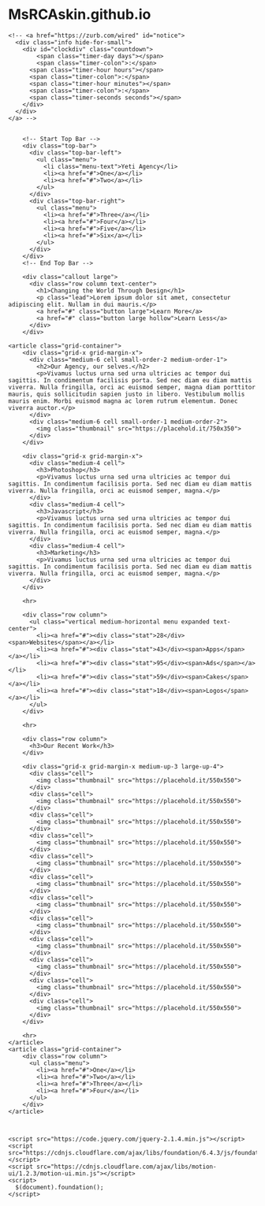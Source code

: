 # MsRCAskin.github.io
<!doctype html>
<html class="no-js" lang="en">
  <head>
    <meta charset="utf-8" />
    <meta name="viewport" content="width=device-width, initial-scale=1.0" />
    <title>Foundation | Welcome</title>
    <link rel="stylesheet" href="https://cdnjs.cloudflare.com/ajax/libs/foundation/6.4.3/css/foundation.min.css">
    <link rel="stylesheet" href="https://cdnjs.cloudflare.com/ajax/libs/motion-ui/1.2.3/motion-ui.min.css">
    <link rel="stylesheet" href="https://cdnjs.cloudflare.com/ajax/libs/foundation/6.4.3/css/foundation-prototype.min.css">
    <link href='https://cdnjs.cloudflare.com/ajax/libs/foundicons/3.0.0/foundation-icons.css' rel='stylesheet' type='text/css'>
    <!-- optional CDN for Foundation Icons ^^ -->
  </head>
  <body>
    <!-- Info Banner For Announcements or Links -->
    <!-- <a href="https://zurb.com/university/foundation-intro" class="docs-banner course-banner">
      <div class="info">
        <h5 class=""><strong>To master everything new in 6.4, along with the rest of Foundation register for our Aug 8th Webinar Class &rsaquo;</strong></h5>
      </div>
    </a> -->

    <!-- <a href="https://zurb.com/wired" id="notice">
      <div class="info hide-for-small">
        <div id="clockdiv" class="countdown">
            <span class="timer-day days"></span>
            <span class="timer-colon">:</span>
          <span class="timer-hour hours"></span>
          <span class="timer-colon">:</span>
          <span class="timer-hour minutes"></span>
          <span class="timer-colon">:</span>
          <span class="timer-seconds seconds"></span>
        </div>
      </div>
    </a> -->


        <!-- Start Top Bar -->
        <div class="top-bar">
          <div class="top-bar-left">
            <ul class="menu">
              <li class="menu-text">Yeti Agency</li>
              <li><a href="#">One</a></li>
              <li><a href="#">Two</a></li>
            </ul>
          </div>
          <div class="top-bar-right">
            <ul class="menu">
              <li><a href="#">Three</a></li>
              <li><a href="#">Four</a></li>
              <li><a href="#">Five</a></li>
              <li><a href="#">Six</a></li>
            </ul>
          </div>
        </div>
        <!-- End Top Bar -->

        <div class="callout large">
          <div class="row column text-center">
            <h1>Changing the World Through Design</h1>
            <p class="lead">Lorem ipsum dolor sit amet, consectetur adipiscing elit. Nullam in dui mauris.</p>
            <a href="#" class="button large">Learn More</a>
            <a href="#" class="button large hollow">Learn Less</a>
          </div>
        </div>

    <article class="grid-container">
        <div class="grid-x grid-margin-x">
          <div class="medium-6 cell small-order-2 medium-order-1">
            <h2>Our Agency, our selves.</h2>
            <p>Vivamus luctus urna sed urna ultricies ac tempor dui sagittis. In condimentum facilisis porta. Sed nec diam eu diam mattis viverra. Nulla fringilla, orci ac euismod semper, magna diam porttitor mauris, quis sollicitudin sapien justo in libero. Vestibulum mollis mauris enim. Morbi euismod magna ac lorem rutrum elementum. Donec viverra auctor.</p>
          </div>
          <div class="medium-6 cell small-order-1 medium-order-2">
            <img class="thumbnail" src="https://placehold.it/750x350">
          </div>
        </div>

        <div class="grid-x grid-margin-x">
          <div class="medium-4 cell">
            <h3>Photoshop</h3>
            <p>Vivamus luctus urna sed urna ultricies ac tempor dui sagittis. In condimentum facilisis porta. Sed nec diam eu diam mattis viverra. Nulla fringilla, orci ac euismod semper, magna.</p>
          </div>
          <div class="medium-4 cell">
            <h3>Javascript</h3>
            <p>Vivamus luctus urna sed urna ultricies ac tempor dui sagittis. In condimentum facilisis porta. Sed nec diam eu diam mattis viverra. Nulla fringilla, orci ac euismod semper, magna.</p>
          </div>
          <div class="medium-4 cell">
            <h3>Marketing</h3>
            <p>Vivamus luctus urna sed urna ultricies ac tempor dui sagittis. In condimentum facilisis porta. Sed nec diam eu diam mattis viverra. Nulla fringilla, orci ac euismod semper, magna.</p>
          </div>
        </div>

        <hr>

        <div class="row column">
          <ul class="vertical medium-horizontal menu expanded text-center">
            <li><a href="#"><div class="stat">28</div><span>Websites</span></a></li>
            <li><a href="#"><div class="stat">43</div><span>Apps</span></a></li>
            <li><a href="#"><div class="stat">95</div><span>Ads</span></a></li>
            <li><a href="#"><div class="stat">59</div><span>Cakes</span></a></li>
            <li><a href="#"><div class="stat">18</div><span>Logos</span></a></li>
          </ul>
        </div>

        <hr>

        <div class="row column">
          <h3>Our Recent Work</h3>
        </div>

        <div class="grid-x grid-margin-x medium-up-3 large-up-4">
          <div class="cell">
            <img class="thumbnail" src="https://placehold.it/550x550">
          </div>
          <div class="cell">
            <img class="thumbnail" src="https://placehold.it/550x550">
          </div>
          <div class="cell">
            <img class="thumbnail" src="https://placehold.it/550x550">
          </div>
          <div class="cell">
            <img class="thumbnail" src="https://placehold.it/550x550">
          </div>
          <div class="cell">
            <img class="thumbnail" src="https://placehold.it/550x550">
          </div>
          <div class="cell">
            <img class="thumbnail" src="https://placehold.it/550x550">
          </div>
          <div class="cell">
            <img class="thumbnail" src="https://placehold.it/550x550">
          </div>
          <div class="cell">
            <img class="thumbnail" src="https://placehold.it/550x550">
          </div>
          <div class="cell">
            <img class="thumbnail" src="https://placehold.it/550x550">
          </div>
          <div class="cell">
            <img class="thumbnail" src="https://placehold.it/550x550">
          </div>
          <div class="cell">
            <img class="thumbnail" src="https://placehold.it/550x550">
          </div>
          <div class="cell">
            <img class="thumbnail" src="https://placehold.it/550x550">
          </div>
        </div>

        <hr>
    </article>
    <article class="grid-container">
        <div class="row column">
          <ul class="menu">
            <li><a href="#">One</a></li>
            <li><a href="#">Two</a></li>
            <li><a href="#">Three</a></li>
            <li><a href="#">Four</a></li>
          </ul>
        </div>
    </article>



    <script src="https://code.jquery.com/jquery-2.1.4.min.js"></script>
    <script src="https://cdnjs.cloudflare.com/ajax/libs/foundation/6.4.3/js/foundation.min.js"></script>
    <script src="https://cdnjs.cloudflare.com/ajax/libs/motion-ui/1.2.3/motion-ui.min.js"></script>
    <script>
      $(document).foundation();
    </script>
  </body>
</html>
